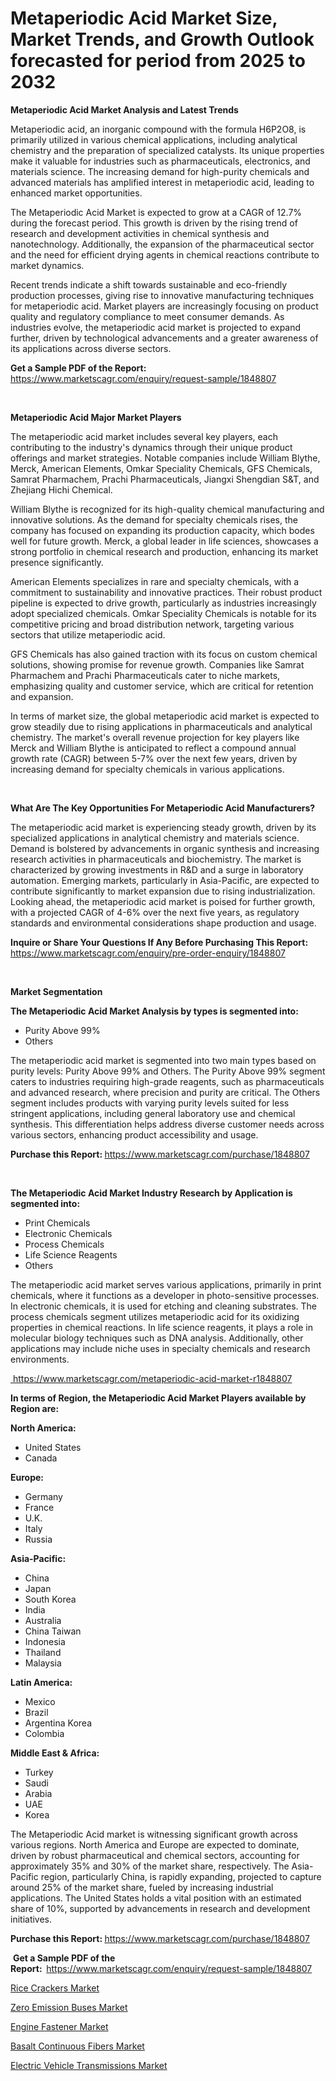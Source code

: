 <p><h1>Metaperiodic Acid Market Size, Market Trends, and Growth Outlook forecasted for period from 2025 to 2032</h1></p><p><strong>Metaperiodic Acid Market Analysis and Latest Trends</strong></p>
<p><p>Metaperiodic acid, an inorganic compound with the formula H6P2O8, is primarily utilized in various chemical applications, including analytical chemistry and the preparation of specialized catalysts. Its unique properties make it valuable for industries such as pharmaceuticals, electronics, and materials science. The increasing demand for high-purity chemicals and advanced materials has amplified interest in metaperiodic acid, leading to enhanced market opportunities.</p><p>The Metaperiodic Acid Market is expected to grow at a CAGR of 12.7% during the forecast period. This growth is driven by the rising trend of research and development activities in chemical synthesis and nanotechnology. Additionally, the expansion of the pharmaceutical sector and the need for efficient drying agents in chemical reactions contribute to market dynamics. </p><p>Recent trends indicate a shift towards sustainable and eco-friendly production processes, giving rise to innovative manufacturing techniques for metaperiodic acid. Market players are increasingly focusing on product quality and regulatory compliance to meet consumer demands. As industries evolve, the metaperiodic acid market is projected to expand further, driven by technological advancements and a greater awareness of its applications across diverse sectors.</p></p>
<p><strong>Get a Sample PDF of the Report:&nbsp;</strong> <a href="https://www.marketscagr.com/enquiry/request-sample/1848807?utm_campaign=1879&utm_medium=2&utm_source=Github&utm_content=ia&utm_term=30012025&utm_id=metaperiodic-acid">https://www.marketscagr.com/enquiry/request-sample/1848807</a></p>
<p>&nbsp;</p>
<p><strong>Metaperiodic Acid Major Market Players</strong></p>
<p><p>The metaperiodic acid market includes several key players, each contributing to the industry's dynamics through their unique product offerings and market strategies. Notable companies include William Blythe, Merck, American Elements, Omkar Speciality Chemicals, GFS Chemicals, Samrat Pharmachem, Prachi Pharmaceuticals, Jiangxi Shengdian S&T, and Zhejiang Hichi Chemical.</p><p>William Blythe is recognized for its high-quality chemical manufacturing and innovative solutions. As the demand for specialty chemicals rises, the company has focused on expanding its production capacity, which bodes well for future growth. Merck, a global leader in life sciences, showcases a strong portfolio in chemical research and production, enhancing its market presence significantly.</p><p>American Elements specializes in rare and specialty chemicals, with a commitment to sustainability and innovative practices. Their robust product pipeline is expected to drive growth, particularly as industries increasingly adopt specialized chemicals. Omkar Speciality Chemicals is notable for its competitive pricing and broad distribution network, targeting various sectors that utilize metaperiodic acid.</p><p>GFS Chemicals has also gained traction with its focus on custom chemical solutions, showing promise for revenue growth. Companies like Samrat Pharmachem and Prachi Pharmaceuticals cater to niche markets, emphasizing quality and customer service, which are critical for retention and expansion.</p><p>In terms of market size, the global metaperiodic acid market is expected to grow steadily due to rising applications in pharmaceuticals and analytical chemistry. The market's overall revenue projection for key players like Merck and William Blythe is anticipated to reflect a compound annual growth rate (CAGR) between 5-7% over the next few years, driven by increasing demand for specialty chemicals in various applications.</p></p>
<p>&nbsp;</p>
<p><strong>What Are The Key Opportunities For Metaperiodic Acid Manufacturers?</strong></p>
<p><p>The metaperiodic acid market is experiencing steady growth, driven by its specialized applications in analytical chemistry and materials science. Demand is bolstered by advancements in organic synthesis and increasing research activities in pharmaceuticals and biochemistry. The market is characterized by growing investments in R&D and a surge in laboratory automation. Emerging markets, particularly in Asia-Pacific, are expected to contribute significantly to market expansion due to rising industrialization. Looking ahead, the metaperiodic acid market is poised for further growth, with a projected CAGR of 4-6% over the next five years, as regulatory standards and environmental considerations shape production and usage.</p></p>
<p><strong>Inquire or Share Your Questions If Any Before Purchasing This Report:</strong> <a href="https://www.marketscagr.com/enquiry/pre-order-enquiry/1848807?utm_campaign=1879&utm_medium=2&utm_source=Github&utm_content=ia&utm_term=30012025&utm_id=metaperiodic-acid">https://www.marketscagr.com/enquiry/pre-order-enquiry/1848807</a></p>
<p>&nbsp;</p>
<p><strong>Market Segmentation</strong></p>
<p><strong>The Metaperiodic Acid Market Analysis by types is segmented into:</strong></p>
<p><ul><li>Purity Above 99%</li><li>Others</li></ul></p>
<p><p>The metaperiodic acid market is segmented into two main types based on purity levels: Purity Above 99% and Others. The Purity Above 99% segment caters to industries requiring high-grade reagents, such as pharmaceuticals and advanced research, where precision and purity are critical. The Others segment includes products with varying purity levels suited for less stringent applications, including general laboratory use and chemical synthesis. This differentiation helps address diverse customer needs across various sectors, enhancing product accessibility and usage.</p></p>
<p><strong>Purchase this Report:&nbsp;</strong><a href="https://www.marketscagr.com/purchase/1848807?utm_campaign=1879&utm_medium=2&utm_source=Github&utm_content=ia&utm_term=30012025&utm_id=metaperiodic-acid">https://www.marketscagr.com/purchase/1848807</a></p>
<p>&nbsp;</p>
<p><strong>The Metaperiodic Acid Market Industry Research by Application is segmented into:</strong></p>
<p><ul><li>Print Chemicals</li><li>Electronic Chemicals</li><li>Process Chemicals</li><li>Life Science Reagents</li><li>Others</li></ul></p>
<p><p>The metaperiodic acid market serves various applications, primarily in print chemicals, where it functions as a developer in photo-sensitive processes. In electronic chemicals, it is used for etching and cleaning substrates. The process chemicals segment utilizes metaperiodic acid for its oxidizing properties in chemical reactions. In life science reagents, it plays a role in molecular biology techniques such as DNA analysis. Additionally, other applications may include niche uses in specialty chemicals and research environments.</p></p>
<p><a href="https://www.marketscagr.com/metaperiodic-acid-market-r1848807?utm_campaign=1879&utm_medium=2&utm_source=Github&utm_content=ia&utm_term=30012025&utm_id=metaperiodic-acid">&nbsp;https://www.marketscagr.com/metaperiodic-acid-market-r1848807</a></p>
<p><strong>In terms of Region, the Metaperiodic Acid Market Players available by Region are:</strong></p>
<p>
    <p> <strong> North America: </strong>
        <ul>
            <li>United States</li>
            <li>Canada</li>
        </ul>
        </p> 
    <p> <strong> Europe: </strong>
        <ul>
            <li>Germany</li>
            <li>France</li>
            <li>U.K.</li>
            <li>Italy</li>
            <li>Russia</li>
        </ul>
        </p> 
    <p> <strong> Asia-Pacific: </strong>
        <ul>
            <li>China</li>
            <li>Japan</li>
            <li>South Korea</li>
            <li>India</li>
            <li>Australia</li>
            <li>China Taiwan</li>
            <li>Indonesia</li>
            <li>Thailand</li>
            <li>Malaysia</li>
        </ul>
        </p> 
    <p> <strong> Latin America: </strong>
        <ul>
            <li>Mexico</li>
            <li>Brazil</li>
            <li>Argentina Korea</li>
            <li>Colombia</li>
        </ul>
        </p> 
    <p> <strong> Middle East & Africa: </strong>
        <ul>
            <li>Turkey</li>
            <li>Saudi</li>
            <li>Arabia</li>
            <li>UAE</li>
            <li>Korea</li>
        </ul>
    </p>
    </p>
<p><p>The Metaperiodic Acid market is witnessing significant growth across various regions. North America and Europe are expected to dominate, driven by robust pharmaceutical and chemical sectors, accounting for approximately 35% and 30% of the market share, respectively. The Asia-Pacific region, particularly China, is rapidly expanding, projected to capture around 25% of the market share, fueled by increasing industrial applications. The United States holds a vital position with an estimated share of 10%, supported by advancements in research and development initiatives.</p></p>
<p><strong>Purchase this Report: </strong><a href="https://www.marketscagr.com/purchase/1848807?utm_campaign=1879&utm_medium=2&utm_source=Github&utm_content=ia&utm_term=30012025&utm_id=metaperiodic-acid">https://www.marketscagr.com/purchase/1848807</a></p>
<p>&nbsp;<strong>Get a Sample PDF of the Report:&nbsp;&nbsp;</strong><a href="https://www.marketscagr.com/enquiry/request-sample/1848807?utm_campaign=1879&utm_medium=2&utm_source=Github&utm_content=ia&utm_term=30012025&utm_id=metaperiodic-acid">https://www.marketscagr.com/enquiry/request-sample/1848807</a></p>
<p><strong></strong></p>
<p><p><a href="https://www.linkedin.com/pulse/rice-crackers-market-analysis-sizetrends-size-forecast-egblc?utm_campaign=1879&utm_medium=2&utm_source=Github&utm_content=ia&utm_term=30012025&utm_id=metaperiodic-acid">Rice Crackers Market</a></p><p><a href="https://github.com/millionkaryn68/Market-Research-Report-List-1/blob/main/zero-emission-buses-market.md?utm_campaign=1879&utm_medium=2&utm_source=Github&utm_content=ia&utm_term=30012025&utm_id=metaperiodic-acid">Zero Emission Buses Market</a></p><p><a href="https://www.linkedin.com/pulse/pioneering-growth-analyzing-global-engine-fastener-market-dynamics-m0k1e?utm_campaign=1879&utm_medium=2&utm_source=Github&utm_content=ia&utm_term=30012025&utm_id=metaperiodic-acid">Engine Fastener Market</a></p><p><a href="https://www.linkedin.com/pulse/basalt-continuous-fibers-market-study-findings-forecast-ebj4f?utm_campaign=1879&utm_medium=2&utm_source=Github&utm_content=ia&utm_term=30012025&utm_id=metaperiodic-acid">Basalt Continuous Fibers Market</a></p><p><a href="https://github.com/JubayerMia832/Market-Research-Report-List-1/blob/main/electric-vehicle-transmissions-market.md?utm_campaign=1879&utm_medium=2&utm_source=Github&utm_content=ia&utm_term=30012025&utm_id=metaperiodic-acid">Electric Vehicle Transmissions Market</a></p></p>